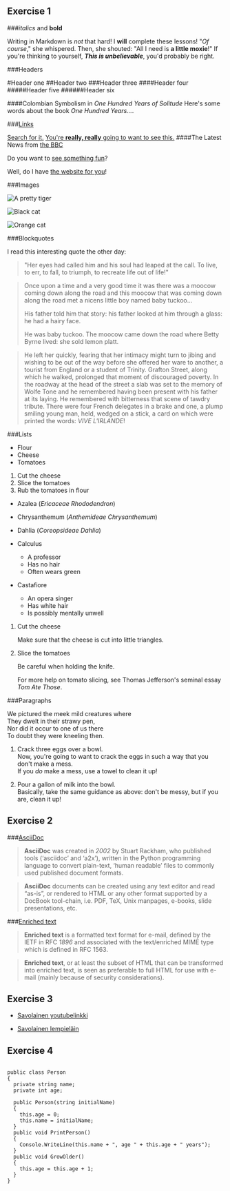 ## Exercise 1

###_italics_ and **bold**

Writing in Markdown is _not_ that hard!
I **will** complete these lessons!
"_Of course_," she whispered. Then, she shouted: "All I need is **a little moxie**!"
If you're thinking to yourself, **_This is unbelievable_**, you'd probably be right.

###Headers

#Header one
##Header two
###Header three
####Header four
#####Header five
######Header six

####Colombian Symbolism in _One Hundred Years of Solitude_
Here's some words about the book _One Hundred Years..._.

###[Links](https://github.com/Hanvainen)

[Search for it.](www.google.com)
[You're **really, really** going to want to see this.](www.dailykitten.com)
####The Latest News from [the BBC](www.bbc.com/news)

Do you want to [see something fun][a fun place]?

Well, do I have [the website for you][another fun place]!

[a fun place]:www.zombo.com
[another fun place]:www.stumbleupon.com

###Images

![A pretty tiger](https://upload.wikimedia.org/wikipedia/commons/5/56/Tiger.50.jpg)

![Black cat][Black]

![Orange cat][Orange]

[Black]: https://upload.wikimedia.org/wikipedia/commons/a/a3/81_INF_DIV_SSI.jpg
[Orange]:http://icons.iconarchive.com/icons/google/noto-emoji-animals-nature/256/22221-cat-icon.png

###Blockquotes

I read this interesting quote the other day:

>"Her eyes had called him and his soul had leaped at the call. To live, to err, to fall, to triumph, to recreate life out of life!"

>Once upon a time and a very good time it was there was a moocow coming down along the road and this moocow that was coming down along the road met a nicens little boy named baby tuckoo...
>
>His father told him that story: his father looked at him through a glass: he had a hairy face.
>
>He was baby tuckoo. The moocow came down the road where Betty Byrne lived: she sold lemon platt.

>He left her quickly, fearing that her intimacy might turn to jibing and wishing to be out of the way before she offered her ware to another, a tourist from England or a student of Trinity. Grafton Street, along which he walked, prolonged that moment of discouraged poverty. In the roadway at the head of the street a slab was set to the memory of Wolfe Tone and he remembered having been present with his father at its laying. He remembered with bitterness that scene of tawdry tribute. There were four French delegates in a brake and one, a plump smiling young man, held, wedged on a stick, a card on which were printed the words: _VIVE L'IRLANDE_!

###Lists

* Flour
* Cheese
* Tomatoes

1. Cut the cheese
2. Slice the tomatoes
3. Rub the tomatoes in flour

* Azalea (_Ericaceae Rhododendron_)
* Chrysanthemum (_Anthemideae Chrysanthemum_)
* Dahlia (_Coreopsideae Dahlia_)

* Calculus
    * A professor
    * Has no hair
    * Often wears green
* Castafiore
    * An opera singer
    * Has white hair
    * Is possibly mentally unwell

1. Cut the cheese

    Make sure that the cheese is cut into little triangles.

2. Slice the tomatoes

   Be careful when holding the knife.
    
    
    For more help on tomato slicing, see Thomas Jefferson's seminal essay _Tom Ate Those_.

###Paragraphs

We pictured the meek mild creatures where  
They dwelt in their strawy pen,  
Nor did it occur to one of us there  
To doubt they were kneeling then.  

1. Crack three eggs over a bowl.  
 Now, you're going to want to crack the eggs in such a way that you don't make a mess.  
 If you _do_ make a mess, use a towel to clean it up!

2. Pour a gallon of milk into the bowl.  
 Basically, take the same guidance as above: don't be messy, but if you are, clean it up!

## Exercise 2

###[AsciiDoc](https://en.wikipedia.org/wiki/AsciiDoc)

>**AsciiDoc** was created in _2002_ by Stuart Rackham, who published tools (‘asciidoc’ and ‘a2x’),
>written in the Python programming language to convert plain-text, ‘human readable’ files to commonly used published document formats.

>**AsciiDoc** documents can be created using any text editor and read “as-is”, 
>or rendered to HTML or any other format supported by a DocBook tool-chain, i.e. PDF, TeX, Unix manpages, e-books, slide presentations, etc.

###[Enriched text](https://en.wikipedia.org/wiki/Enriched_text)

>**Enriched text** is a formatted text format for e-mail,
>defined by the IETF in RFC _1896_ and associated with the text/enriched MIME type which is defined in RFC 1563.

>**Enriched text**, or at least the subset of HTML that can be transformed into enriched text,
>is seen as preferable to full HTML for use with e-mail (mainly because of security considerations).

## Exercise 3

* [Savolainen youtubelinkki](https://youtu.be/vNb-KY9e-6c?t=1)

* [Savolainen lempieläin](bit.ly/savolainen_lempielain)

## Exercise 4

```

public class Person
{
  private string name;
  private int age;

  public Person(string initialName)
  {
    this.age = 0;
    this.name = initialName;
  }
  public void PrintPerson()
  {
    Console.WriteLine(this.name + ", age " + this.age + " years");
  }
  public void GrowOlder()
  {
    this.age = this.age + 1;
  }
}

```